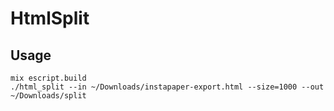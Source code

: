 # HtmlSplit

## Usage

```
mix escript.build
./html_split --in ~/Downloads/instapaper-export.html --size=1000 --out ~/Downloads/split
```
